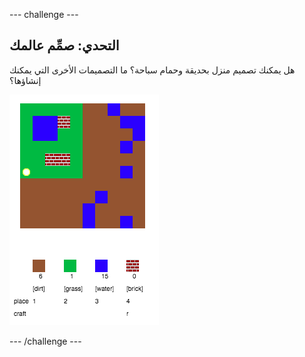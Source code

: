 --- challenge ---
## التحدي: صمِّم عالمك
هل يمكنك تصميم منزل بحديقة وحمام سباحة؟ ما التصميمات الأخرى التي يمكنك إنشاؤها؟

![screenshot](images/craft-build-example.png)




--- /challenge ---